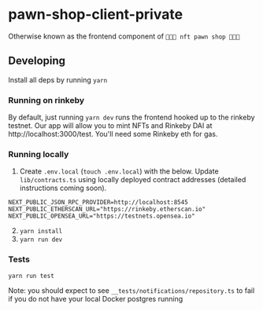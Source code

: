# pawn-shop-client-private

Otherwise known as the frontend component of `💸✨🎸 nft pawn shop 💍✨💸`

## Developing

Install all deps by running `yarn`

### Running on rinkeby

By default, just running `yarn dev` runs the frontend hooked up to the rinkeby testnet. Our app will allow you to mint NFTs and Rinkeby DAI at http://localhost:3000/test. You'll need some Rinkeby eth for gas.

### Running locally

1. Create `.env.local` (`touch .env.local`) with the below. Update `lib/contracts.ts` using locally deployed contract addresses (detailed instructions coming soon).

```
NEXT_PUBLIC_JSON_RPC_PROVIDER=http://localhost:8545
NEXT_PUBLIC_ETHERSCAN_URL="https://rinkeby.etherscan.io"
NEXT_PUBLIC_OPENSEA_URL="https://testnets.opensea.io"
```

2. `yarn install`
3. `yarn run dev`

### Tests

`yarn run test`

Note: you should expect to see `__tests/notifications/repository.ts` to fail if you do not have your local Docker postgres running
